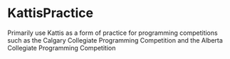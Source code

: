 # KattisPractice
Primarily use Kattis as a form of practice for programming competitions such as the Calgary Collegiate Programming Competition and the Alberta Collegiate Programming Competition
